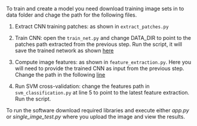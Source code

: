 To train and create a model you need download training image sets in to data folder and chage the path for the following files.

1) Extract CNN training patches: as shown in `extract_patches.py`

2) Train CNN: open the `train_net.py` and change DATA_DIR to point to the patches path extracted from the previous step. Run the script, it will save the trained network as shown [here](https://github.com/MudumbaiMadhukanth/Digital-image-forgery-Detection/blob/main/train_net.py)

3) Compute image features: as shown in `feature_extraction.py`. Here you will need to provide the trained CNN as input from the previous step. Change the path in the following [line](https://github.com/MudumbaiMadhukanth/Digital-image-forgery-Detection/blob/main/feature_extraction.py)

4) Run SVM cross-validation: change the features path in `svm_classification.py` at line 5 to point to the latest feature extraction. Run the script.

To run the software download required libraries and execute either *app.py* or *single_imge_test.py* where you upload the image and view the results.
 
